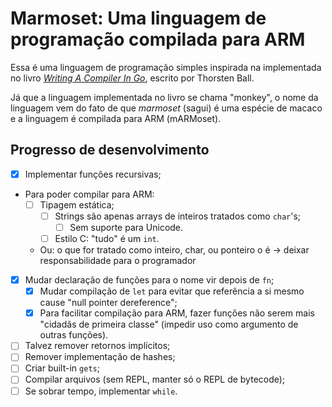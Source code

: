 # Marmoset: Uma linguagem de programação compilada para ARM

Essa é uma linguagem de programação simples inspirada na implementada no livro [_Writing A Compiler In Go_](https://compilerbook.com/), escrito por Thorsten Ball.

Já que a linguagem implementada no livro se chama "monkey", o nome da linguagem vem do fato de que _marmoset_ (sagui) é uma espécie de macaco e a linguagem é compilada para ARM (mARMoset).

## Progresso de desenvolvimento

- [x] Implementar funções recursivas;
- Para poder compilar para ARM:
  - [ ] Tipagem estática;
    - [ ] Strings são apenas arrays de inteiros tratados como `char`'s;
      - [ ] Sem suporte para Unicode.
    - [ ] Estilo C: "tudo" é um `int`.
  - Ou: o que for tratado como inteiro, char, ou ponteiro o é -> deixar responsabilidade para o programador
- [x] Mudar declaração de funções para o nome vir depois de `fn`;
  - [x] Mudar compilação de `let` para evitar que referência a si mesmo cause "null pointer dereference";
  - [x] Para facilitar compilação para ARM, fazer funções não serem mais "cidadãs de primeira classe" (impedir uso como argumento de outras funções).
- [ ] Talvez remover retornos implícitos;
- [ ] Remover implementação de hashes;
- [ ] Criar built-in `gets`;
- [ ] Compilar arquivos (sem REPL, manter só o REPL de bytecode);
- [ ] Se sobrar tempo, implementar `while`.